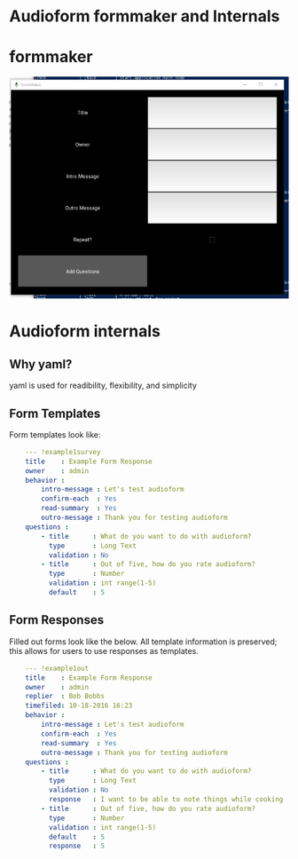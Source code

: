 Audioform formmaker and Internals
===============
# formmaker
![alt text][latestscreenshot]

[latestscreenshot]: https://github.com/audioforms/formmaker/blob/master/screenshots/initial_31jul16.PNG?raw=true "31jul16"
# Audioform internals


## Why yaml?
yaml is used for readibility, flexibility, and simplicity

## Form Templates

Form templates look like:
``` yaml
    --- !example1survey
    title    : Example Form Response
    owner    : admin
    behavior :
        intro-message : Let's test audioform
        confirm-each  : Yes
        read-summary  : Yes
        outro-message : Thank you for testing audioform
    questions :
        - title      : What do you want to do with audioform?
          type       : Long Text
          validation : No
        - title      : Out of five, how do you rate audioform?
          type       : Number
          validation : int range(1-5)
          default    : 5
```
## Form Responses

Filled out forms look like the below.
All template information is preserved; this allows for users to use responses as templates.
``` yaml
    --- !example1out
    title    : Example Form Response
    owner    : admin
    replier  : Bob Bobbs
    timefiled: 10-18-2016 16:23
    behavior :
        intro-message : Let's test audioform
        confirm-each  : Yes
        read-summary  : Yes
        outro-message : Thank you for testing audioform
    questions :
        - title      : What do you want to do with audioform?
          type       : Long Text
          validation : No
          response   : I want to be able to note things while cooking
        - title      : Out of five, how do you rate audioform?
          type       : Number
          validation : int range(1-5)
          default    : 5
          response   : 5
```
